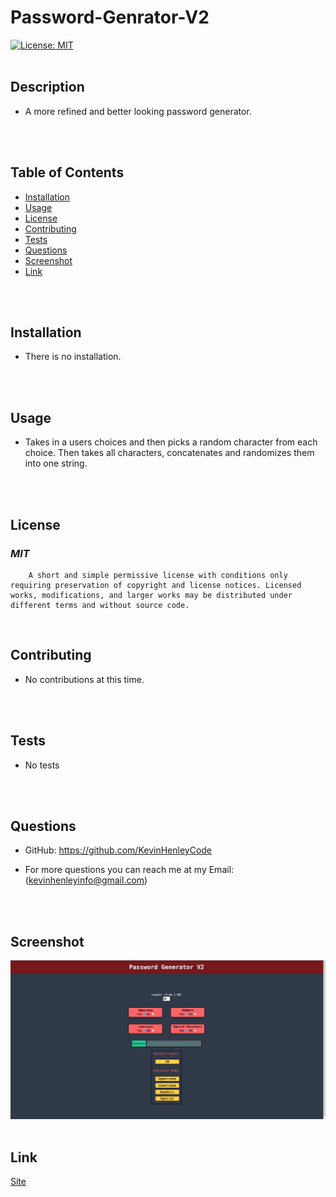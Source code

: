 # Password-Genrator-V2


[![License: MIT](https://img.shields.io/badge/License-MIT-yellow.svg)](https://opensource.org/licenses/MIT)
<br>
<br>

## **Description**
* A more refined and better looking password generator.
<br>
<br>

## **Table of Contents**
- [Installation](#Installation) <br>
- [Usage](#Usage) <br>
- [License](#License) <br>
- [Contributing](#Contributing) <br>
- [Tests](#Tests) <br>
- [Questions](#Questions) <br>
- [Screenshot](#Screenshot) <br>
- [Link](#Link) <br>
<br>
<br>

## **Installation**
* There is no installation.
<br>
<br>

## **Usage**
* Takes in a users choices and then picks a random character from each choice. Then takes all characters, concatenates and randomizes them into one string.
<br>
<br>

## **License**
### *MIT* <br>
        A short and simple permissive license with conditions only requiring preservation of copyright and license notices. Licensed works, modifications, and larger works may be distributed under different terms and without source code.
<br>

## **Contributing**
* No contributions at this time.
<br>
<br>

## **Tests**
    
* No tests
<br>
<br>

## **Questions**
* GitHub: https://github.com/KevinHenleyCode

* For more questions you can reach me at my Email:(kevinhenleyinfo@gmail.com)

<br>
<br>

## **Screenshot**
![screenshot](img/screenshot.png)
<br>
<br>

## **Link**
[Site](https://kevinhenleycode.github.io/Password-Genrator-V2/)